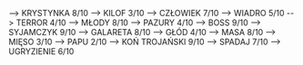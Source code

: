 --> KRYSTYNKA       8/10
--> KILOF           3/10
--> CZŁOWIEK        7/10
--> WIADRO          5/10
--> TERROR          4/10
--> MŁODY           8/10
--> PAZURY          4/10
--> BOSS            9/10
--> SYJAMCZYK       9/10
--> GALARETA        8/10
--> GŁÓD            4/10
--> MASA            8/10
--> MIĘSO           3/10
--> PAPU            2/10
--> KOŃ TROJAŃSKI   9/10
--> SPADAJ          7/10
--> UGRYZIENIE      6/10
